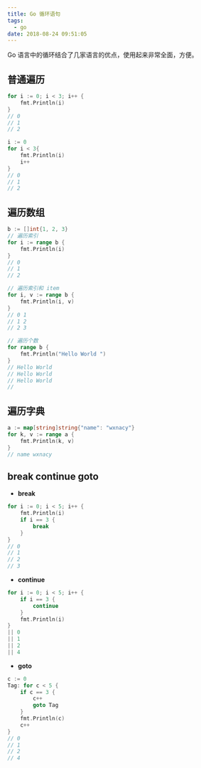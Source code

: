 ```yaml
---
title: Go 循环语句
tags:
  - go
date: 2018-08-24 09:51:05
---
```



Go 语言中的循环结合了几家语言的优点，使用起来非常全面，方便。
<!-- more --><!-- toc -->

## 普通遍历

```go
for i := 0; i < 3; i++ {
    fmt.Println(i)
}
// 0
// 1
// 2
```

```go
i := 0
for i < 3{
    fmt.Println(i)
    i++
}
// 0
// 1
// 2
```

## 遍历数组

```go
b := []int{1, 2, 3}
// 遍历索引
for i := range b {
    fmt.Println(i)
}
// 0
// 1
// 2
```

```go
// 遍历索引和 item
for i, v := range b {
    fmt.Println(i, v)
}
// 0 1
// 1 2
// 2 3
```

```go
// 遍历个数
for range b {
    fmt.Println("Hello World ")
}
// Hello World
// Hello World
// Hello World
//
```

## 遍历字典

```go
a := map[string]string{"name": "wxnacy"}
for k, v := range a {
    fmt.Println(k, v)
}
// name wxnacy
```

## break continue goto

- **break**

```go
for i := 0; i < 5; i++ {
    fmt.Println(i)
    if i == 3 {
        break
    }
}
// 0
// 1
// 2
// 3
```

- **continue**

```go
for i := 0; i < 5; i++ {
    if i == 3 {
        continue
    }
    fmt.Println(i)
}
|| 0
|| 1
|| 2
|| 4
```

- **goto**

```go
c := 0
Tag: for c < 5 {
    if c == 3 {
        c++
        goto Tag
    }
    fmt.Println(c)
    c++
}
// 0
// 1
// 2
// 4
```
